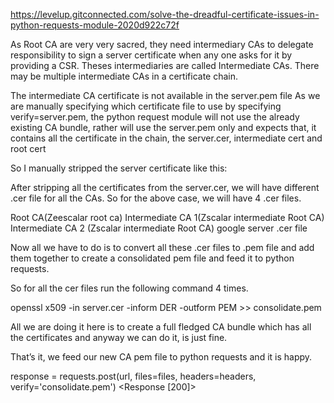 https://levelup.gitconnected.com/solve-the-dreadful-certificate-issues-in-python-requests-module-2020d922c72f

As Root CA are very very sacred, they need intermediary CAs to delegate responsibility to sign a server certificate when any one asks for it by providing a CSR. Theses intermediaries are called Intermediate CAs. There may be multiple intermediate CAs in a certificate chain.

The intermediate CA certificate is not available in the server.pem file
As we are manually specifying which certificate file to use by specifying verify=server.pem, the python request module will not use the already existing CA bundle, rather will use the server.pem only and expects that, it contains all the certificate in the chain, the server.cer, intermediate cert and root cert

So I manually stripped the server certificate like this:

After stripping all the certificates from the server.cer, we will have different .cer file for all the CAs. So for the above case, we will have 4 .cer files.

Root CA(Zeescalar root ca)
Intermediate CA 1(Zscalar intermediate Root CA)
Intermediate CA 2 (Zscalar intermediate Root CA)
google server .cer file


Now all we have to do is to convert all these .cer files to .pem file and add them together to create a consolidated pem file and feed it to python requests.

So for all the cer files run the following command 4 times.

openssl x509 -in server.cer -inform DER -outform PEM  >> consolidate.pem

All we are doing it here is to create a full fledged CA bundle which has all the certificates and anyway we can do it, is just fine.

That’s it, we feed our new CA pem file to python requests and it is happy.

response = requests.post(url, files=files, headers=headers, verify='consolidate.pem')
<Response [200]>
